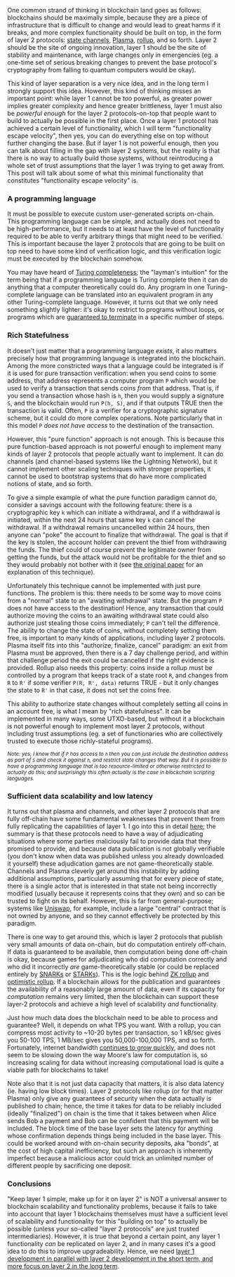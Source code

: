 [category]: <> (General,Blockchains,Philosophy)
[date]: <> (2019/12/26)
[title]: <> (Base Layers And Functionality Escape Velocity)
[pandoc]: <> ()


One common strand of thinking in blockchain land goes as follows: blockchains should be maximally simple, because they are a piece of infrastructure that is difficult to change and would lead to great harms if it breaks, and more complex functionality should be built on top, in the form of layer 2 protocols: [state channels](https://www.jeffcoleman.ca/state-channels/), [Plasma](https://ethresear.ch/t/minimal-viable-plasma/426), [rollup](https://ethresear.ch/t/on-chain-scaling-to-potentially-500-tx-sec-through-mass-tx-validation/3477), and so forth. Layer 2 should be the site of ongoing innovation, layer 1 should be the site of stability and maintenance, with large changes only in emergencies (eg. a one-time set of serious breaking changes to prevent the base protocol's cryptography from falling to quantum computers would be okay).

This kind of layer separation is a very nice idea, and in the long term I strongly support this idea. However, this kind of thinking misses an important point: while layer 1 cannot be _too_ powerful, as greater power implies greater complexity and hence greater brittleness, layer 1 must also be _powerful enough_ for the layer 2 protocols-on-top that people want to build to actually be possible in the first place. Once a layer 1 protocol has achieved a certain level of functionality, which I will term "functionality escape velocity", then yes, you can do everything else on top without further changing the base. But if layer 1 is not powerful enough, then you can talk about filling in the gap with layer 2 systems, but the reality is that there is no way to actually build those systems, without reintroducing a whole set of trust assumptions that the layer 1 was trying to get away from. This post will talk about some of what this minimal functionality that constitutes "functionality escape velocity" is.

### A programming language

It must be possible to execute custom user-generated scripts on-chain. This programming language can be simple, and actually does not need to be high-performance, but it needs to at least have the level of functionality required to be able to verify arbitrary things that might need to be verified. This is important because the layer 2 protocols that are going to be built on top need to have some kind of verification logic, and this verification logic must be executed by the blockchain somehow.

You may have heard of [Turing completeness](https://en.wikipedia.org/wiki/Turing_completeness); the "layman's intuition" for the term being that if a programming language is Turing complete then it can do anything that a computer theoretically could do. Any program in one Turing-complete language can be translated into an equivalent program in any other Turing-complete language. However, it turns out that we only need something slightly lighter: it's okay to restrict to programs without loops, or programs which are [guaranteed to terminate](https://en.wikipedia.org/wiki/Total_functional_programming) in a specific number of steps.

### Rich Statefulness

It doesn't just matter that a programming language _exists_, it also matters precisely how that programming language is integrated into the blockchain. Among the more constricted ways that a language could be integrated is if it is used for pure transaction verification: when you send coins to some address, that address represents a computer program `P` which would be used to verify a transaction that sends coins _from_ that address. That is, if you send a transaction whose hash is `h`, then you would supply a signature `S`, and the blockchain would run `P(h, S)`, and if that outputs TRUE then the transaction is valid. Often, `P` is a verifier for a cryptographic signature scheme, but it could do more complex operations. Note particularly that in this model `P` _does not have access_ to the destination of the transaction.

However, this "pure function" approach is not enough. This is because this pure function-based approach is not powerful enough to implement many kinds of layer 2 protocols that people actually want to implement. It can do channels (and channel-based systems like the Lightning Network), but it cannot implement other scaling techniques with stronger properties, it cannot be used to bootstrap systems that do have more complicated notions of state, and so forth.

To give a simple example of what the pure function paradigm cannot do, consider a savings account with the following feature: there is a cryptographic key `k` which can initiate a withdrawal, and if a withdrawal is initiated, within the next 24 hours that same key `k` can cancel the withdrawal. If a withdrawal remains uncancelled within 24 hours, then anyone can "poke" the account to finalize that withdrawal. The goal is that if the key is stolen, the account holder can prevent the thief from withdrawing the funds. The thief could of course prevent the legitimate owner from getting the funds, but the attack would not be profitable for the thief and so they would probably not bother with it (see [the original paper](http://hackingdistributed.com/2016/02/26/how-to-implement-secure-bitcoin-vaults/) for an explanation of this technique).

Unfortunately this technique cannot be implemented with just pure functions. The problem is this: there needs to be some way to move coins from a "normal" state to an "awaiting withdrawal" state. But the program `P` does not have access to the destination! Hence, any transaction that could authorize moving the coins to an awaiting withdrawal state could also authorize just stealing those coins immediately; `P` can't tell the difference. The ability to change the state of coins, without completely setting them free, is important to many kinds of applications, including layer 2 protocols. Plasma itself fits into this "authorize, finalize, cancel" paradigm: an exit from Plasma must be approved, then there is a 7 day challenge period, and within that challenge period the exit could be cancelled if the right evidence is provided. Rollup also needs this property: coins inside a rollup must be controlled by a program that keeps track of a state root `R`, and changes from `R` to `R'` if some verifier `P(R, R', data)` returns TRUE - but it only changes the state to `R'` in that case, it does not set the coins free.

This ability to authorize state changes without completely setting all coins in an account free, is what I mean by "rich statefulness". It can be implemented in many ways, some UTXO-based, but without it a blockchain is not powerful enough to implement most layer 2 protocols, without including trust assumptions (eg. a set of functionaries who are collectively trusted to execute those richly-stateful programs).

<small><i>Note: yes, I know that if `P` has access to `h` then you can just include the destination address as part of `S` and check it against `h`, and restrict state changes that way. But it is possible to have a programming language that is too resource-limited or otherwise restricted to actually do this; and surprisingly this often actually is the case in blockchain scripting languages.</i></small>

### Sufficient data scalability and low latency

It turns out that plasma and channels, and other layer 2 protocols that are fully off-chain have some fundamental weaknesses that prevent them from fully replicating the capabilities of layer 1. I go into this in detail [here](https://vitalik.ca/general/2019/08/28/hybrid_layer_2.html); the summary is that these protocols need to have a way of adjudicating situations where some parties maliciously fail to provide data that they promised to provide, and because data publication is not globally verifiable (you don't know when data was published unless you already downloaded it yourself) these adjudication games are not game-theoretically stable. Channels and Plasma cleverly get around this instability by adding additional assumptions, particularly assuming that for every piece of state, there is a single actor that is interested in that state not being incorrectly modified (usually because it represents coins that they own) and so can be trusted to fight on its behalf. However, this is far from general-purpose; systems like [Uniswap](http://uniswap.exchange), for example, include a large "central" contract that is not owned by anyone, and so they cannot effectively be protected by this paradigm.

There is one way to get around this, which is layer 2 protocols that publish very small amounts of data on-chain, but do computation entirely off-chain. If data is guaranteed to be available, then computation being done off-chain is okay, because games for adjudicating who did computation correctly and who did it incorrectly _are_ game-theoretically stable (or could be replaced entirely by [SNARKs](https://vitalik.ca/general/2017/02/01/zk_snarks.html) or [STARKs](https://vitalik.ca/general/2017/11/09/starks_part_1.html)). This is the logic behind [ZK rollup](https://ethresear.ch/t/on-chain-scaling-to-potentially-500-tx-sec-through-mass-tx-validation/3477) and [optimistic rollup](https://medium.com/plasma-group/ethereum-smart-contracts-in-l2-optimistic-rollup-2c1cef2ec537). If a blockchain allows for the publication and guarantees the availability of a reasonably large amount of data, even if its capacity for _computation_ remains very limited, then the blockchain can support these layer-2 protocols and achieve a high level of scalability _and_ functionality.

Just how much data does the blockchain need to be able to process and guarantee? Well, it depends on what TPS you want. With a rollup, you can compress most activity to ~10-20 bytes per transaction, so 1 kB/sec gives you 50-100 TPS, 1 MB/sec gives you 50,000-100,000 TPS, and so forth. Fortunately, internet bandwidth [continues to grow quickly](http://www.circleid.com/posts/20191119_nielsens_law_of_internet_bandwidth/), and does not seem to be slowing down the way Moore's law for computation is, so increasing scaling for data without increasing computational load is quite a viable path for blockchains to take!

Note also that it is not just data capacity that matters, it is also data latency (ie. having low block times). Layer 2 protocols like rollup (or for that matter Plasma) only give any guarantees of security when the data actually is published to chain; hence, the time it takes for data to be reliably included (ideally "finalized") on chain is the time that it takes between when Alice sends Bob a payment and Bob can be confident that this payment will be included. The block time of the base layer sets the latency for anything whose confirmation depends things being included in the base layer. This could be worked around with on-chain security deposits, aka "bonds", at the cost of high capital inefficiency, but such an approach is inherently imperfect because a malicious actor could trick an unlimited number of different people by sacrificing one deposit.

### Conclusions

"Keep layer 1 simple, make up for it on layer 2" is NOT a universal answer to blockchain scalability and functionality problems, because it fails to take into account that layer 1 blockchains themselves must have a sufficient level of scalability and functionality for this "building on top" to actually be possible (unless your so-called "layer 2 protocols" are just trusted intermediaries). However, it is true that beyond a certain point, any layer 1 functionality _can_ be replicated on layer 2, and in many cases it's a good idea to do this to improve upgradeability. Hence, we need [layer 1 development in parallel with layer 2 development in the short term, and more focus on layer 2 in the long term](https://vitalik.ca/general/2018/08/26/layer_1.html).
